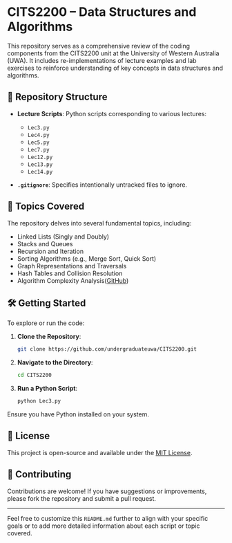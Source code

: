 
# CITS2200 – Data Structures and Algorithms

This repository serves as a comprehensive review of the coding components from the CITS2200 unit at the University of Western Australia (UWA). It includes re-implementations of lecture examples and lab exercises to reinforce understanding of key concepts in data structures and algorithms.

## 📁 Repository Structure

* **Lecture Scripts**: Python scripts corresponding to various lectures:

  * `Lec3.py`
  * `Lec4.py`
  * `Lec5.py`
  * `Lec7.py`
  * `Lec12.py`
  * `Lec13.py`
  * `Lec14.py`

* **`.gitignore`**: Specifies intentionally untracked files to ignore.

## 🧠 Topics Covered

The repository delves into several fundamental topics, including:

* Linked Lists (Singly and Doubly)
* Stacks and Queues
* Recursion and Iteration
* Sorting Algorithms (e.g., Merge Sort, Quick Sort)
* Graph Representations and Traversals
* Hash Tables and Collision Resolution
* Algorithm Complexity Analysis([GitHub][1])

## 🛠️ Getting Started

To explore or run the code:

1. **Clone the Repository**:

   ```bash
   git clone https://github.com/undergraduateuwa/CITS2200.git
   ```



2. **Navigate to the Directory**:

   ```bash
   cd CITS2200
   ```



3. **Run a Python Script**:

   ```bash
   python Lec3.py
   ```



Ensure you have Python installed on your system.

## 📄 License

This project is open-source and available under the [MIT License](LICENSE).

## 🤝 Contributing

Contributions are welcome! If you have suggestions or improvements, please fork the repository and submit a pull request.

---

Feel free to customize this `README.md` further to align with your specific goals or to add more detailed information about each script or topic covered.

[1]: https://github.com/cherbie/cits2200?utm_source=chatgpt.com "Repository for all assessment related work for the unit CITS2200 - GitHub"
